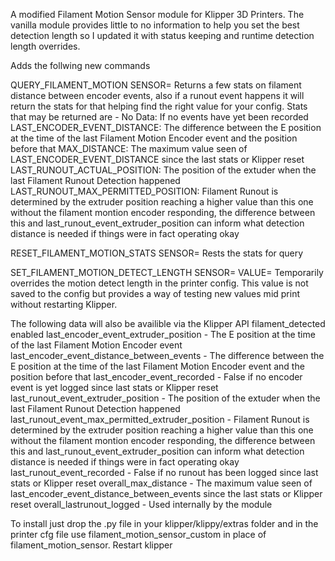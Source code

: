 A modified Filament Motion Sensor module for Klipper 3D Printers. The vanilla module provides little to no information to help you set the best detection length so I updated it with status keeping and runtime detection length overrides.

Adds the follwing new commands

QUERY_FILAMENT_MOTION SENSOR=<your sensor name>
Returns a few stats on filament distance between encoder events, also if a runout event happens it will return the stats for that helping find the right value for your config.
Stats that may be returned are -
  No Data: If no events have yet been recorded
  LAST_ENCODER_EVENT_DISTANCE:  The difference between the E position at the time of the last Filament Motion Encoder event and the position before that
  MAX_DISTANCE: The maximum value seen of LAST_ENCODER_EVENT_DISTANCE since the last stats or Klipper reset
  LAST_RUNOUT_ACTUAL_POSITION: The position of the extuder when the last Filament Runout Detection happened
  LAST_RUNOUT_MAX_PERMITTED_POSITION: Filament Runout is determined by the extruder position reaching a higher value than this one without the filament montion encoder responding, the difference between this and last_runout_event_extruder_position can inform what detection distance is needed if things were in fact operating okay

RESET_FILAMENT_MOTION_STATS SENSOR=<your sensor name>
Rests the stats for query

SET_FILAMENT_MOTION_DETECT_LENGTH SENSOR=<your sensor name> VALUE=<new length>
Temporarily overrides the motion detect length in the printer config. This value is not saved to the config but provides a way of testing new values mid print without restarting Klipper.

The following data will also be availible via the Klipper API
filament_detected
enabled
last_encoder_event_extruder_position - The E position at the time of the last Filament Motion Encoder event
last_encoder_event_distance_between_events - The difference between the E position at the time of the last Filament Motion Encoder event and the position before that
last_encoder_event_recorded - False if no encoder event is yet logged since last stats or Klipper reset
last_runout_event_extruder_position - The position of the extuder when the last Filament Runout Detection happened
last_runout_event_max_permitted_extruder_position - Filament Runout is determined by the extruder position reaching a higher value than this one without the filament montion encoder responding, the difference between this and last_runout_event_extruder_position can inform what detection distance is needed if things were in fact operating okay
last_runout_event_recorded - False if no runout has been logged since last stats or Klipper reset
overall_max_distance - The maximum value seen of last_encoder_event_distance_between_events since the last stats or Klipper reset
overall_lastrunout_logged - Used internally by the module

To install just drop the .py file in your klipper/klippy/extras folder and in the printer cfg file use filament_motion_sensor_custom in place of filament_motion_sensor. Restart klipper

